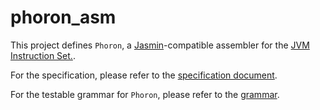 # phoron_asm

This project defines `Phoron`, a [Jasmin](https://jasmin.sourceforge.net/)-compatible assembler for the [JVM Instruction Set.](https://docs.oracle.com/javase/specs/jvms/se19/html/jvms-6.html).

For the specification, please refer to the [specification document](doc/Specification.md).

For the testable grammar for `Phoron`, please refer to the [grammar](doc/grammar/Grammar.md).
